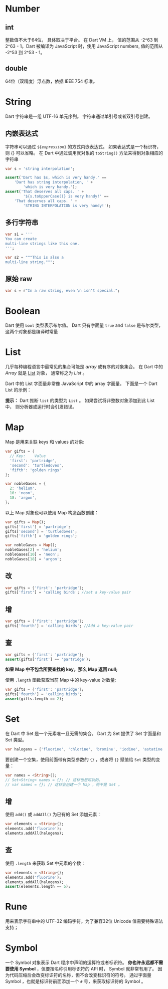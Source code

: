 # Number

## int 

整数值不大于64位， 具体取决于平台。 在 Dart VM 上， 值的范围从 -2^63 到 2^63 - 1。Dart 被编译为 JavaScript 时，使用 JavaScript numbers, 值的范围从 -2^53 到 2^53 - 1。

## double

64位（双精度）浮点数，依据 IEEE 754 标准。

# String

Dart 字符串是一组 UTF-16 单元序列。 字符串通过单引号或者双引号创建。

## 内嵌表达式

字符串可以通过 `${`*`expression`*`}` 的方式内嵌表达式。 如果表达式是一个标识符，则 {} 可以省略。 在 Dart 中通过调用就对象的 `toString()` 方法来得到对象相应的字符串

```dart
var s = 'string interpolation';

assert('Dart has $s, which is very handy.' ==
    'Dart has string interpolation, ' +
        'which is very handy.');
assert('That deserves all caps. ' +
        '${s.toUpperCase()} is very handy!' ==
    'That deserves all caps. ' +
        'STRING INTERPOLATION is very handy!');
```

## 多行字符串

```dart
var s1 = '''
You can create
multi-line strings like this one.
''';

var s2 = """This is also a
multi-line string.""";
```

## 原始 raw

```dart
var s = r"In a raw string, even \n isn't special.";
```

# Boolean

Dart 使用 `bool` 类型表示布尔值。 Dart 只有字面量 `true` and `false` 是布尔类型， 这两个对象都是编译时常量

# List

几乎每种编程语言中最常见的集合可能是 *array* 或有序的对象集合。 在 Dart 中的 *Array* 就是 [List](https://api.dartlang.org/stable/dart-core/List-class.html) 对象， 通常称之为 *List* 。

Dart 中的 List 字面量非常像 JavaScript 中的 array 字面量。 下面是一个 Dart List 的示例：

**提示：** Dart 推断 `list` 的类型为 `List` 。 如果尝试将非整数对象添加到此 List 中， 则分析器或运行时会引发错误。

# Map

Map 是用来关联 keys 和 values 的对象:

```dart
var gifts = {
  // Key:    Value
  'first': 'partridge',
  'second': 'turtledoves',
  'fifth': 'golden rings'
};

var nobleGases = {
  2: 'helium',
  10: 'neon',
  18: 'argon',
};
```

以上 Map 对象也可以使用 Map 构造函数创建：

```dart
var gifts = Map();
gifts['first'] = 'partridge';
gifts['second'] = 'turtledoves';
gifts['fifth'] = 'golden rings';

var nobleGases = Map();
nobleGases[2] = 'helium';
nobleGases[10] = 'neon';
nobleGases[18] = 'argon';
```

## 改

```dart
var gifts = {'first': 'partridge'};
gifts['first'] = 'calling birds'; //set a key-value pair
```

## 增

```dart
var gifts = {'first': 'partridge'};
gifts['fourth'] = 'calling birds'; //Add a key-value pair
```

## 查

```dart
var gifts = {'first': 'partridge'};
assert(gifts['first'] == 'partridge');
```

**如果 Map 中不包含所要查找的 key，那么 Map 返回 null;**

使用 `.length` 函数获取当前 Map 中的 key-value 对数量:

```dart
var gifts = {'first': 'partridge'};
gifts['fourth'] = 'calling birds';
assert(gifts.length == 2);
```



# Set

在 Dart 中 Set 是一个元素唯一且无需的集合。 Dart 为 Set 提供了 Set 字面量和 Set 类型。

```dart
var halogens = {'fluorine', 'chlorine', 'bromine', 'iodine', 'astatine'};
```

要创建一个空集，使用前面带有类型参数的 `{}` ，或者将 `{}` 赋值给 `Set` 类型的变量：

```dart
var names = <String>{};
// Set<String> names = {}; // 这样也是可以的。
// var names = {}; // 这样会创建一个 Map ，而不是 Set 。
```

## 增

使用 `add()` 或 `addAll()` 为已有的 Set 添加元素：

```dart
var elements = <String>{};
elements.add('fluorine');
elements.addAll(halogens);
```

## 查

使用 `.length` 来获取 Set 中元素的个数：

```dart
var elements = <String>{};
elements.add('fluorine');
elements.addAll(halogens);
assert(elements.length == 5);
```

# Rune

用来表示字符串中的 UTF-32 编码字符。为了兼容32位 Unicode 值需要特殊语法支持；

# Symbol

一个 Symbol 对象表示 Dart 程序中声明的运算符或者标识符。 **你也许永远都不需要使用 Symbol** ，但要按名称引用标识符的 API 时， Symbol 就非常有用了。 因为代码压缩后会改变标识符的名称，但不会改变标识符的符号。 通过字面量 Symbol ，也就是标识符前面添加一个 `#` 号，来获取标识符的 Symbol 。

